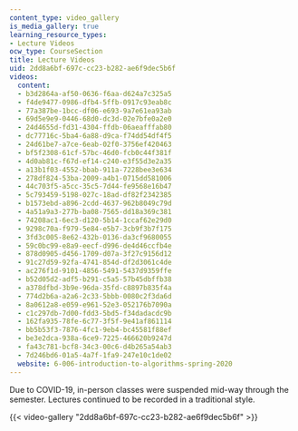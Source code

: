 ```yaml
---
content_type: video_gallery
is_media_gallery: true
learning_resource_types:
- Lecture Videos
ocw_type: CourseSection
title: Lecture Videos
uid: 2dd8a6bf-697c-cc23-b282-ae6f9dec5b6f
videos:
  content:
  - b3d2864a-af50-0636-f6aa-d624a7c325a5
  - f4de9477-0986-dfb4-5ffb-0917c93eab8c
  - 77a387be-1bcc-df06-e693-9a7e61ea93ab
  - 69d5e9e9-0446-68d0-dc3d-02e7bfe0a2e0
  - 24d4655d-fd31-4304-ffdb-06aeafffab80
  - dc77716c-5ba4-6a88-d9ca-f74dd54df4f5
  - 24d61be7-a7ce-6eab-02f0-3756ef420463
  - bf5f2308-61cf-57bc-46d0-fcb0c44f381f
  - 4d0ab81c-f67d-ef14-c240-e3f55d3e2a35
  - a13b1f03-4552-bbab-911a-7228bee3e634
  - 278df824-53ba-2009-a4b1-0715dd581006
  - 44c703f5-a5cc-35c5-7d44-fe9568e16b47
  - 5c793459-5198-027c-18ad-df82f2342385
  - b1573ebd-a896-2cdd-4637-962b8049c79d
  - 4a51a9a3-277b-ba08-7565-dd18a369c381
  - 74208ac1-6ec3-d120-5b14-1ccaf62e29d0
  - 9298c70a-f979-5e84-e5b7-3cb9f3b7f175
  - 3fd3c005-8e62-432b-0136-da3cf9680055
  - 59c0bc99-e8a9-eecf-d996-de4d46ccfb4e
  - 878d0905-d456-1709-d07a-3f27c9156d12
  - 91c27d59-92fa-4741-854d-df2d3061c4de
  - ac276f1d-9101-4856-5491-5437d9359ffe
  - b52d05d2-adf5-b291-c5a5-57b45dbffb38
  - a378dfbd-3b9e-96da-35fd-c8897b835f4a
  - 774d2b6a-a2a6-2c33-5bbb-0080c2f3da6d
  - 8a0612a8-e059-e961-52e3-052176b7090a
  - c1c297db-7d00-fdd3-5bd5-f34dadacdc9b
  - 162fa935-78fe-6c77-3f5f-9e41af861114
  - bb5b53f3-7876-4fc1-9eb4-bc45581f88ef
  - be3e2dca-938a-6ce9-7225-466620b9247d
  - fa43c781-bcf8-34c3-00c6-d4b265a54ab3
  - 7d246bd6-01a5-4a7f-1fa9-247e10c1de02
  website: 6-006-introduction-to-algorithms-spring-2020
---
```


Due to COVID-19, in-person classes were suspended mid-way through the semester. Lectures continued to be recorded in a traditional style.

{{< video-gallery "2dd8a6bf-697c-cc23-b282-ae6f9dec5b6f" >}}

